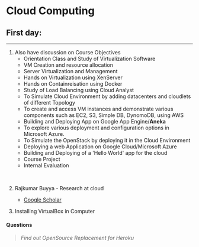 # Cloud Computing

## First day: 
---
1. Also have discussion on Course Objectives
	- Orientation Class and Study of Virtualization Software
	- VM Creation and resource allocation
	- Server Virtualization and Management
	- Hands on Virtualization using XenServer
	- Hands on Containreisation using Docker
	- Study of Load Balancing using Cloud Analyst
	- To Simulate Cloud Environment by adding datacenters and cloudlets of different Topology
	- To create and access VM instances and demonstrate various components such as EC2, S3, Simple DB, DynomoDB, using AWS
	- Building and Deploying App on Google App Engine/**Aneka**
	- To explore various deployment and configuration options in Microsoft Azure.
	- To Simulate the OpenStack by deploying it in the Cloud Environment
	- Deploying a web Application on Google Cloud/Microsoft Azure
	- Building and Deploying of a 'Hello World' app for the cloud
	- Course Project
	- Internal Evaluation
<br>

2. Rajkumar Buyya - Research at cloud   
	- [Google Scholar](https://scholar.google.com/citations?user=7xN6JqYAAAAJ)


3. Installing VirtualBox in Computer

#### Questions
> *Find out OpenSource Replacement for Heroku*

